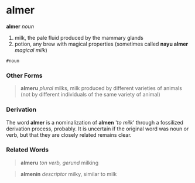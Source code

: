 almer
=====

**almer** _noun_

1. milk, the pale fluid produced by the mammary glands
2. potion, any brew with magical properties (sometimes called **nayu almer** _magical milk_)

`#noun`

### Other Forms

> **almeru** _plural_ milks, milk produced by different varieties of animals (not by different individuals of the same variety of animal)

### Derivation

The word **almer** is a nominalization of **almen** '_to milk_' through a fossilized derivation process, probably. It is uncertain if the original word was noun or verb, but that they are closely related remains clear.

### Related Words

> **almeru** _ton verb, gerund_ milking

> **almenin** _descriptor_ milky, similar to milk
